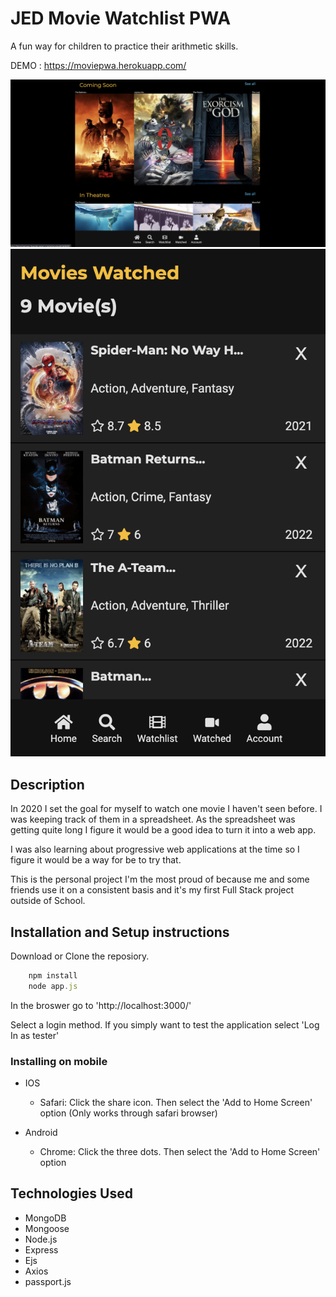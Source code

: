 # JED Movie Watchlist PWA
A fun way for children to practice their arithmetic skills.

DEMO : https://moviepwa.herokuapp.com/

![Jed Movies home page](/public/images/JedMovies.png)
![Jed Movies movies watched page](/public/images/JedMoviesMobile.png)

## Description
In 2020 I set the goal for myself to watch one movie I haven't seen before. I was keeping track of them in a spreadsheet. As the spreadsheet was getting quite long I figure it would be a good idea to turn it into a web app. 

I was also learning about progressive web applications at the time so I figure it would be a way for be to try that.

This is the personal project I'm the most proud of because me and some friends use it on a consistent basis and it's my first Full Stack project outside of School.


## Installation and Setup instructions
Download or Clone the reposiory.

```javascript
    npm install 
    node app.js
```
In the broswer go to 'http://localhost:3000/'

Select a login method. If you simply want to test the application select 'Log In as tester'

### Installing on mobile
* IOS 
    * Safari: Click the share icon. Then select the 'Add to Home Screen' option (Only works through safari browser)

* Android
    * Chrome: Click the three dots. Then select the 'Add to Home Screen' option



## Technologies Used
- MongoDB
- Mongoose
- Node.js
- Express
- Ejs
- Axios
- passport.js
